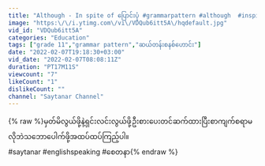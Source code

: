 ```yaml
---
title: "Although - In spite of ပြောင်းပုံ #grammarpattern #although  #inspiteof"
image: "https:\/\/i.ytimg.com\/vi\/VDQub6itt5A\/hqdefault.jpg"
vid_id: "VDQub6itt5A"
categories: "Education"
tags: ["grade 11","grammar pattern","ဆယ်တန်းစနစ်ဟောင်း"]
date: "2022-02-07T19:18:30+03:00"
vid_date: "2022-02-07T08:08:11Z"
duration: "PT17M11S"
viewcount: "7"
likeCount: "1"
dislikeCount: ""
channel: "Saytanar Channel"
---
```

{% raw %}မှတ်မိလွယ်ဖို့နဲ့ရှင်းလင်းလွယ်ဖို့ဦးစားပေးတင်ဆက်ထားပြီးစာကျက်စရာမလိုဘဲသဘောပေါက်ဖို့အထပ်ထပ်ကြည့်ပါ။<br />#saytanar #englishspeaking #စေတနာ{% endraw %}
